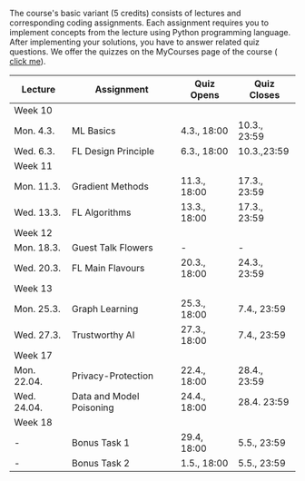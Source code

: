 The course's basic variant (5 credits) consists of lectures and corresponding coding assignments. 
Each assignment requires you to implement concepts from the lecture using Python programming 
language. After implementing your solutions, you have to answer related quiz questions. We offer 
the quizzes on the MyCourses page of the course (<a href="https://mycourses.aalto.fi/course/view.php?id=41947&section=1"> click me</a>). 


| Lecture   | Assignment                 | Quiz Opens  |  Quiz Closes  |
|-----------------|-----------------------|---------------|--------------|
|Week 10    |                       |               |              |          
| Mon. 4.3. |   ML Basics       |     4.3., 18:00 | 10.3., 23:59          |  
| Wed. 6.3. |  FL Design Principle       |    6.3., 18:00     |  10.3.,23:59      |  
|Week 11    |                       |               |              |          
| Mon. 11.3. | Gradient Methods   |    11.3., 18:00  |   17.3., 23:59      |  
| Wed. 13.3. | FL Algorithms    |    13.3., 18:00    |  17.3., 23:59    |   
|Week 12    |                       |               |              |         
| Mon. 18.3. |  Guest Talk Flowers | - |    -     |   
| Wed. 20.3. |  FL Main Flavours    |  20.3., 18:00    |   24.3., 23:59    |             
|Week 13    |                       |               |              |         
| Mon. 25.3. | Graph Learning | 25.3., 18:00        |    7.4., 23:59         |   
| Wed. 27.3. | Trustworthy AI |  27.3., 18:00         |   7.4., 23:59         |   
|Week 17   |          |               |              |        
| Mon. 22.04.   |   Privacy-Protection|   22.4., 18:00 | 28.4., 23:59  | 
|  Wed. 24.04.   |   Data and Model Poisoning  |  24.4., 18:00|  28.4. 23:59 | 
|Week 18   |          |               |              |        
| -  |   Bonus Task 1  |   29.4, 18:00 |  5.5., 23:59  | 
| -   |   Bonus Task 2  |  1.5., 18:00|  5.5., 23:59 | 